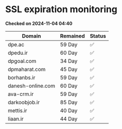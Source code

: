 # SSL expiration monitoring

**Checked on 2024-11-04 04:40**

| Domain | Remained | Status       |
|--------|----------|--------------|
| dpe.ac     | 59 Day   | ✅ |
| dpedu.ir     | 60 Day   | ✅ |
| dpgoal.com     | 34 Day   | ✅ |
| dpmaharat.com     | 45 Day   | ✅ |
| borhanbs.ir     | 59 Day   | ✅ |
| danesh-online.com     | 60 Day   | ✅ |
| ava-crm.ir     | 59 Day   | ✅ |
| darkoobjob.ir     | 85 Day   | ✅ |
| mettis.ir     | 40 Day   | ✅ |
| liaan.ir     | 44 Day   | ✅ |
